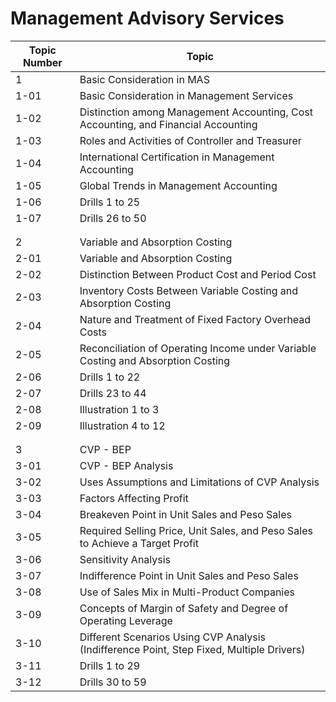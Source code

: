 # Management Advisory Services

| Topic Number  | Topic                                                                                 |
|---------------|---------------------------------------------------------------------------------------|
| 1             | Basic Consideration in MAS
| 1-01          | Basic Consideration in Management Services
| 1-02          | Distinction among Management Accounting, Cost Accounting, and Financial Accounting
| 1-03          | Roles and Activities of Controller and Treasurer
| 1-04          | International Certification in Management Accounting
| 1-05          | Global Trends in Management Accounting
| 1-06          | Drills 1 to 25
| 1-07          | Drills 26 to 50
|               |
|               |
| 2             | Variable and Absorption Costing
| 2-01          | Variable and Absorption Costing
| 2-02          | Distinction Between Product Cost and Period Cost
| 2-03          | Inventory Costs Between Variable Costing and Absorption Costing
| 2-04          | Nature and Treatment of Fixed Factory Overhead Costs
| 2-05          | Reconciliation of Operating Income under Variable Costing and Absorption Costing
| 2-06          | Drills 1 to 22
| 2-07          | Drills 23 to 44
| 2-08          | Illustration 1 to 3
| 2-09          | Illustration 4 to 12
|               |
|               |
| 3             | CVP - BEP
| 3-01          | CVP - BEP Analysis
| 3-02          | Uses Assumptions and Limitations of CVP Analysis
| 3-03          | Factors Affecting Profit
| 3-04          | Breakeven Point in Unit Sales and Peso Sales
| 3-05          | Required Selling Price, Unit Sales, and Peso Sales to Achieve a Target Profit
| 3-06          | Sensitivity Analysis
| 3-07          | Indifference Point in Unit Sales and Peso Sales
| 3-08          | Use of Sales Mix in Multi-Product Companies
| 3-09          | Concepts of Margin of Safety and Degree of Operating Leverage
| 3-10          | Different Scenarios Using CVP Analysis (Indifference Point, Step Fixed, Multiple Drivers)
| 3-11          | Drills 1 to 29
| 3-12          | Drills 30 to 59